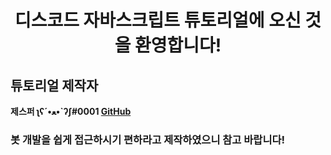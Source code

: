 <h1 align="center">디스코드 자바스크립트 튜토리얼에 오신 것을 환영합니다!</h1>

## 튜토리얼 제작자

**제스퍼 ʅʕ´•ﻌ•`ʔʃ#0001 [GitHub](https://github.com/Ukong0324)**

<h3>봇 개발을 쉽게 접근하시기 편하라고 제작하였으니 참고 바랍니다! </h2>
